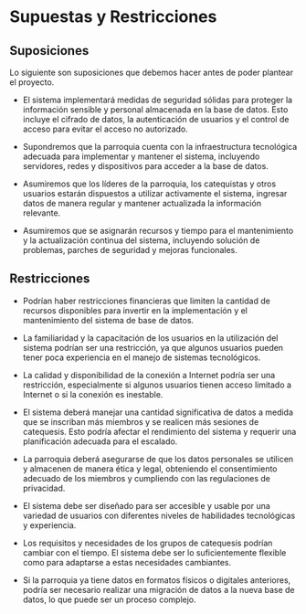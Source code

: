 # Supuestas y Restricciones

## Suposiciones

Lo siguiente son suposiciones que debemos hacer antes de poder plantear el proyecto.

- El sistema implementará medidas de seguridad sólidas para proteger la información
  sensible y personal almacenada en la base de datos. Esto incluye el cifrado de
  datos, la autenticación de usuarios y el control de acceso para evitar el acceso no
  autorizado.

- Supondremos que la parroquia cuenta con la infraestructura tecnológica adecuada
  para implementar y mantener el sistema, incluyendo servidores, redes y dispositivos
  para acceder a la base de datos.

- Asumiremos que los líderes de la parroquia, los catequistas y otros usuarios
  estarán dispuestos a utilizar activamente el sistema, ingresar datos de manera
  regular y mantener actualizada la información relevante.

- Asumiremos que se asignarán recursos y tiempo para el mantenimiento y la
  actualización continua del sistema, incluyendo solución de problemas, parches de
  seguridad y mejoras funcionales.

## Restricciones

- Podrían haber restricciones financieras que limiten la cantidad de recursos
  disponibles para invertir en la implementación y el mantenimiento del sistema de
  base de datos.

- La familiaridad y la capacitación de los usuarios en la utilización del sistema
  podrían ser una restricción, ya que algunos usuarios pueden tener poca experiencia
  en el manejo de sistemas tecnológicos.

- La calidad y disponibilidad de la conexión a Internet podría ser una restricción,
  especialmente si algunos usuarios tienen acceso limitado a Internet o si la
  conexión es inestable.

- El sistema deberá manejar una cantidad significativa de datos a medida que se
  inscriban más miembros y se realicen más sesiones de catequesis. Esto podría
  afectar el rendimiento del sistema y requerir una planificación adecuada para el
  escalado.

- La parroquia deberá asegurarse de que los datos personales se utilicen y almacenen
  de manera ética y legal, obteniendo el consentimiento adecuado de los miembros y
  cumpliendo con las regulaciones de privacidad.

- El sistema debe ser diseñado para ser accesible y usable por una variedad de
  usuarios con diferentes niveles de habilidades tecnológicas y experiencia.

- Los requisitos y necesidades de los grupos de catequesis podrían cambiar con el
  tiempo. El sistema debe ser lo suficientemente flexible como para adaptarse a estas
  necesidades cambiantes.

- Si la parroquia ya tiene datos en formatos físicos o digitales anteriores, podría
  ser necesario realizar una migración de datos a la nueva base de datos, lo que
  puede ser un proceso complejo.
